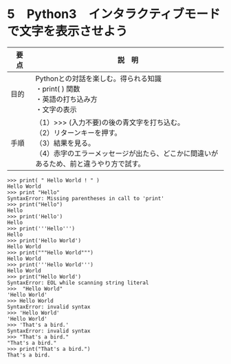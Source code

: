 # 5　Python3　インタラクティブモードで文字を表示させよう

|要　点|説　明|
|---|---|
|目的|Pythonとの対話を楽しむ。得られる知識<br>・print( ) 関数<br>・英語の打ち込み方<br>・文字の表示|
|手順|（1）>>> (入力不要)の後の青文字を打ち込む。<br>（2）リターンキーを押す。<br>（3）結果を見る。<br>（4）赤字のエラーメッセージが出たら、どこかに間違いがあるため、前と違うやり方で試す。|

```=
>>> print( " Hello World ! " )
Hello World
>>> print "Hello"
SyntaxError: Missing parentheses in call to 'print'
>>> print("Hello")
Hello
>>> print('Hello')
Hello
>>> print('''Hello''')
Hello
>>> print('Hello World')
Hello World
>>> print("""Hello World""")
Hello World
>>> print('''Hello World''')
Hello World
>>> print("Hello World')
SyntaxError: EOL while scanning string literal
>>>  "Hello World"
'Hello World'
>>> Hello World
SyntaxError: invalid syntax
>>> 'Hello World'
'Hello World'
>>> 'That's a bird.'
SyntaxError: invalid syntax
>>> "That's a bird."
"That's a bird."
>>> print("That's a bird.")
That's a bird.
```